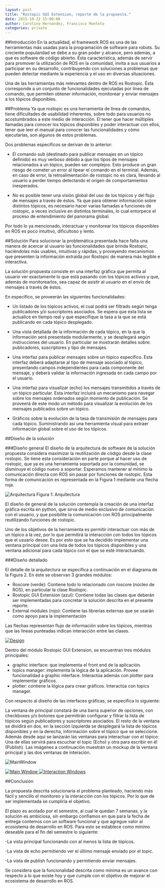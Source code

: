 ```yaml
---
layout: post
title: "Rostopic GUI Extension, reporte de la propuesta."
date: 2015-10-22 15:00:00
author: Carolina Hernandez, Francisco Montoto
categories: private
---
```


##Introducción
En la actualidad, el framework ROS es una de las herramientas más usadas para la programación de software para robots. Su creciente popularidad se debe a su gran poder y alcance, pero además, a que es software de código abierto. Esta característica, además de servir para promover la utilización de ROS en la comunidad, invita a sus usuarios a participar en su desarrollo, contribuyendo con soluciones a problemas que pueden detectar mediante la experiencia y el uso en diversas situaciones.

Una de las herramientas más relevantes dentro de ROS es Rostopic. Ésta corresponde a un conjunto de funcionalidades ejecutadas por línea de comando, que permiten obtener información, monitorear y enviar mensajes a los tópicos disponibles.

##Problema
Ya que rostopic es una herramienta de línea de comandos, tiene dificultades de usabilidad inherentes, sobre todo para usuarios no acostumbrados a este medio de interacción. El tener que hacer múltiples llamadas para conocer los tópicos disponibles y poder interactuar con ellos, tener que leer el manual para conocer las funcionalidades y cómo ejecutarlas, son algunos de estos problemas.

Dos problemas específicos se derivan de lo anterior:

- El comando sub (destinado para publicar mensajes en un tópico definido) es muy verboso debido a que los tipos de mensajes relacionados a un tópico, pueden ser complejos. Esto produce un gran riesgo de cometer un error al tipear el comando en el terminal. Además, en caso de error, la retroalimentación de rostopic no es clara, llevando al usuario a perder tiempo detectando el origen de comportamientos inesperados.

- No es posible tener una visión global del uso de los tópicos y del flujo de mensajes a través de éstos. Ya que para obtener información sobre distintos tópicos, es necesario hacer varias llamadas a funciones de rostopic, a veces inclusive en distintos terminales, lo cual entorpece el proceso de entendimiento del panorama global.

Por todo lo ya mencionado, interactuar y monitorear los tópicos disponibles en ROS es poco intuitivo, dificultoso y lento.

##Solución
Para solucionar la problemática presentada hace falta una manera de acercar al usuario las funcionalidades que brinda Rostopic, haciéndolas más usables, intuitivas y rápidas, y proveyendo mecanismos que presenten la información extraída por Rostopic de manera más legible e interactiva.

La solución propuesta consiste en una interfaz gráfica que permita al usuario ver exactamente lo que está pasando con los tópicos activos y que, además de monitorearlos, sea capaz de asistir al usuario en el envío de mensajes a través de éstos.

En específico, se proveerán las siguientes funcionalidades:

- Un listado de los tópicos activos, el cual podrá ser filtrado según tenga publicadores y/o suscriptores asociados. Se espera que esta lista se actualice en tiempo real y que especifique la tasa a la que se está publicando en cada tópico desplegado.

- Una vista detallada de la información de cada tópico, en la que la información será presentada modularmente, y se desplegará según instrucciones del usuario. En particular se mostrarán detalles sobre: publicadores, suscriptores y tipo de mensajes.

- Una interfaz para publicar mensajes sobre un tópico específico. Esta interfaz deberá adaptarse al tipo de mensaje asociado al tópico, presentando campos independientes para cada componente del mensaje, y deberá validar la información ingresada en cada campo por el usuario.

- Una interfaz para visualizar (echo) los mensajes transmitidos a través de un tópico particular. Esta interfaz incluirá un mecanismo para navegar sobre los mensajes ordenados según momento de publicación. Se proveerá de este modo un método para visualizar la evolución de los mensajes publicados sobre un tópico.

- Gráficos sobre la evolución de la tasa de transmisión de mensajes para cada tópico. Suministrando así una herramienta visual para extraer información global sobre el uso de los tópicos.

##Diseño de la solución

###Diseño general
El diseño de la arquitectura de software de la solución propuesta considera maximizar la reutilización de código desde la clase rostopic. Se tiene esta consideración en parte porque al hacer uso de rostopic, que ya es una herramienta soportada por la comunidad, se disminuye el código nuevo a soportar. Esperamos mantener al mínimo la comunicación directa con ROS sin pasar por funciones de rostopic. Esta forma de comunicación es representada en la Figura 1 mediante una flecha roja.

![Arquitectura]({{site.baseurl}}/assets/reporte/architecture.png)
Figura 1: Arquitectura

El diseño de general de la solución contempla la creación de una interfaz gráfica escrita en python, que sirva de medio exclusivo de comunicación con el usuario, y que posibilite la comunicación con ROS principalmente reutilizando funciones de rostopic.

Uno de los objetivos de la herramienta es permitir interactuar con más de un tópico a la vez, por lo que permitirá la interacción con todos los tópicos que el usuario desee. Es por esto que se ha decidido implementar una ventana principal con una lista de todos los tópicos disponibles y una ventana adicional para cada tópico con el que se esté interactuando.

###Diseño detallado

El detalle de la arquitectura se especifica a continuación en el diagrama de la Figura 2. En éste se observan 3 grandes módulos:
- Roscore (verde): Contiene todo lo relacionado con roscore (núcleo de ROS), en particular la clase Rostopic.
- Rostopic GUI Extension (azul): Contiene todas las clases que deberán ser implementadas para concretar la solución descrita en el presente reporte.
- External módules (rojo): Contiene las librerías externas que se usarán como apoyo para la implementación

Las flechas representan flujo de información sobre los tópicos, mientras que las líneas punteadas indican interacción entre las clases.

<a href="{{site.baseurl}}/assets/reporte/design_large.png" data-lightbox="design-large" data-title="Design">
	<img src="{{site.baseurl}}/assets/reporte/design.png" title="Design">
</a>

Dentro del módulo Rostopic GUI Extension, se encuentran tres módulos principales:
- graphic interface: que implementa el front end de la aplicación.
- topics manager: implementa la lógica de la aplicación. Provee funcionalidad a graphic interface. Interactúa además con plotter para implementar gráficos.
- plotter: contiene la lógica para crear gráficos. Interactúa con topics manager.

Con respecto al diseño de las interfaces gráficas, se especifica lo siguiente:

La ventana de principal constará de una barra superior de opciones, con checkboxes y/o botones que permitirán configurar y filtrar la lista de tópicos según publicadores y suscriptores asociados. El resto de la ventana se dividirá en dos, en la sección izquierda se desplegará la lista de tópicos disponibles y en la derecha, información sobre el tópico que se seleccione. Además desde aquí se lanzarán las ventanas para interactuar con el tópico: Una de ellas servirá para escuchar el topic (Echo) y otra para escribir en él (Publish). Las imágenes a continuación muestran un mockup de la ventana principal y las dos ventanas de interación.

![MainWindow]({{site.baseurl}}/assets/reporte/main_window.png)

<a href="{{site.baseurl}}/assets/reporte/main_window.png" data-lightbox="main-window-large" data-title="Main Window">
	<img src="{{site.baseurl}}/assets/reporte/main_windows_large.png" title="Main Window">
</a>

<a href="{{site.baseurl}}/assets/reporte/interaction_windows.png" data-lightbox="interaction-large" data-title="Interaction Windows">
	<img src="{{site.baseurl}}/assets/reporte/interaction_windows.png" title="Interaction Windows">
</a>

##Conclusión

La propuesta descrita solucionaría el problema planteado, haciendo más fácil y sencillo el monitoreo y la interacción con los tópicos. Por lo que de ser implementada se cumpliría el objetivo.

El plazo es acotado por el semestre, al cual le quedan 7 semanas, y la solución es ambiciosa, sin embargo confiamos en que para la fecha de entrega contemos con un software funcional y que agregue valor al ecosistema de desarrollo en ROS. Para esto se establece como mínimo deseable para el fin del semestre lo siguiente:

-La vista principal funcionando con al menos la lista de tópicos.

-La vista de echo permitiendo ver el último mensaje enviado por el topic.

-La vista de publish funcionando y permitiendo enviar mensajes.

Se considera que la funcionalidad descrita como mínima es un avance con respecto a lo que existe hoy y que cumple con el objetivo de mejorar el ecosistema de desarrollo en ROS.
